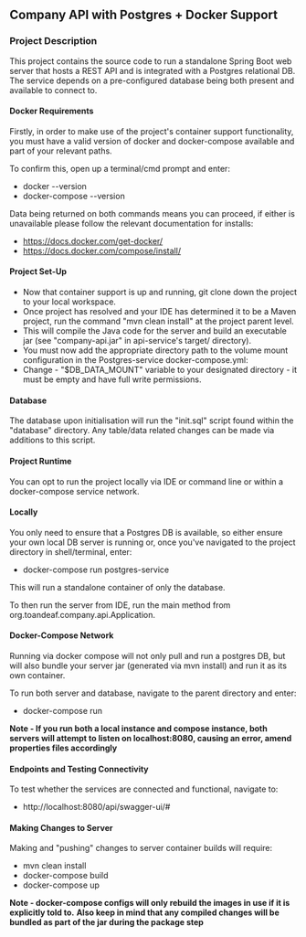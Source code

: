 ## Company API with Postgres + Docker Support
### Project Description
This project contains the source code to run a standalone Spring Boot web server that hosts a REST API and is integrated with a Postgres relational DB.
The service depends on a pre-configured database being both present and available to connect to. 

#### Docker Requirements
Firstly, in order to make use of the project's container support functionality, you must have a valid version of docker and docker-compose available and part of your relevant paths.

To confirm this, open up a terminal/cmd prompt and enter:
* docker --version
* docker-compose --version

Data being returned on both commands means you can proceed, if either is unavailable please follow the relevant documentation for installs:
* https://docs.docker.com/get-docker/
* https://docs.docker.com/compose/install/

#### Project Set-Up
* Now that container support is up and running, git clone down the project to your local workspace.
* Once project has resolved and your IDE has determined it to be a Maven project, run the command "mvn clean install" at the project parent level.
* This will compile the Java code for the server and build an executable jar (see "company-api.jar" in api-service's target/ directory).
* You must now add the appropriate directory path to the volume mount configuration in the Postgres-service docker-compose.yml:
* Change - "$DB_DATA_MOUNT" variable to your designated directory - it must be empty and have full write permissions.

#### Database 
The database upon initialisation will run the "init.sql" script found within the "database" directory. Any table/data related changes can be made via additions to this script.

#### Project Runtime
You can opt to run the project locally via IDE or command line or within a docker-compose service network.

#### Locally
You only need to ensure that a Postgres DB is available, so either ensure your own local DB server is running or, once you've navigated to the project directory in shell/terminal, enter:
* docker-compose run postgres-service

This will run a standalone container of only the database.

To then run the server from IDE, run the main method from org.toandeaf.company.api.Application.

#### Docker-Compose Network
Running via docker compose will not only pull and run a postgres DB, but will also bundle your server jar (generated via mvn install) and run it as its own container.

To run both server and database, navigate to the parent directory and enter:
* docker-compose run

**Note - If you run both a local instance and compose instance, both servers will attempt to listen on localhost:8080, causing an error, amend properties files accordingly**

#### Endpoints and Testing Connectivity
To test whether the services are connected and functional, navigate to:
* http://localhost:8080/api/swagger-ui/#

#### Making Changes to Server
Making and "pushing" changes to server container builds will require:
* mvn clean install
* docker-compose build
* docker-compose up

**Note - docker-compose configs will only rebuild the images in use if it is explicitly told to.**
**Also keep in mind that any compiled changes will be bundled as part of the jar during the package step**








